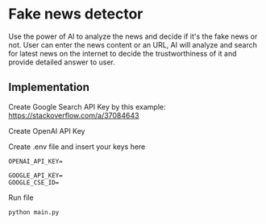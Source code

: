 # Fake news detector

Use the power of AI to analyze the news and decide if it's the fake news or not. User can enter the news content or an URL, AI will analyze and search for latest news on the internet to decide the trustworthiness of it and provide detailed answer to user.

## Implementation

Create Google Search API Key by this example: https://stackoverflow.com/a/37084643

Create OpenAI API Key

Create .env file and insert your keys here
```
OPENAI_API_KEY=

GOOGLE_API_KEY=
GOOGLE_CSE_ID=
```

Run file

`python main.py`
